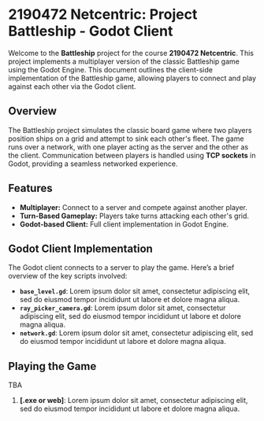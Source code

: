 # 2190472 Netcentric: Project Battleship - Godot Client

Welcome to the **Battleship** project for the course **2190472 Netcentric**. This project implements a multiplayer version of the classic Battleship game using the Godot Engine. This document outlines the client-side implementation of the Battleship game, allowing players to connect and play against each other via the Godot client.

## Overview
The Battleship project simulates the classic board game where two players position ships on a grid and attempt to sink each other's fleet. The game runs over a network, with one player acting as the server and the other as the client. Communication between players is handled using **TCP sockets** in Godot, providing a seamless networked experience.

## Features
- **Multiplayer:** Connect to a server and compete against another player.
- **Turn-Based Gameplay:** Players take turns attacking each other's grid.
- **Godot-based Client:** Full client implementation in Godot Engine.

## Godot Client Implementation

The Godot client connects to a server to play the game. Here’s a brief overview of the key scripts involved:

- **`base_level.gd`**: Lorem ipsum dolor sit amet, consectetur adipiscing elit, sed do eiusmod tempor incididunt ut labore et dolore magna aliqua.
- **`ray_picker_camera.gd`**: Lorem ipsum dolor sit amet, consectetur adipiscing elit, sed do eiusmod tempor incididunt ut labore et dolore magna aliqua.
- **`network.gd`**: Lorem ipsum dolor sit amet, consectetur adipiscing elit, sed do eiusmod tempor incididunt ut labore et dolore magna aliqua.


## Playing the Game
TBA
1. **[.exe or web]**: Lorem ipsum dolor sit amet, consectetur adipiscing elit, sed do eiusmod tempor incididunt ut labore et dolore magna aliqua. 

